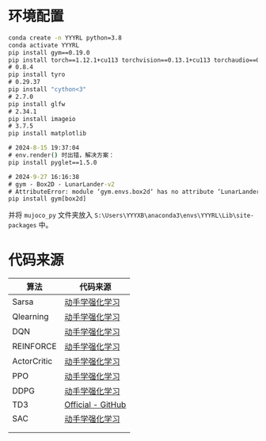 # 环境配置

```cmd
conda create -n YYYRL python=3.8
conda activate YYYRL
pip install gym==0.19.0
pip install torch==1.12.1+cu113 torchvision==0.13.1+cu113 torchaudio==0.12.1 --extra-index-url https://download.pytorch.org/whl/cu113
# 0.8.4
pip install tyro
# 0.29.37
pip install "cython<3"
# 2.7.0
pip install glfw
# 2.34.1
pip install imageio
# 3.7.5
pip install matplotlib

# 2024-8-15 19:37:04
# env.render() 时出错，解决方案：
pip install pyglet==1.5.0

# 2024-9-27 16:16:38
# gym - Box2D - LunarLander-v2
# AttributeError: module ‘gym.envs.box2d‘ has no attribute ‘LunarLander‘ 
pip install gym[box2d]
```

并将 `mujoco_py` 文件夹放入 `S:\Users\YYYXB\anaconda3\envs\YYYRL\Lib\site-packages` 中。

# 代码来源

| 算法        | 代码来源                                                                                                                                 |
| ----------- |--------------------------------------------------------------------------------------------------------------------------------------|
| Sarsa       | [动手学强化学习](https://hrl.boyuai.com/chapter/1/%E6%97%B6%E5%BA%8F%E5%B7%AE%E5%88%86%E7%AE%97%E6%B3%95/#53-sarsa-%E7%AE%97%E6%B3%95)      |
| Qlearning   | [动手学强化学习](https://hrl.boyuai.com/chapter/1/%E6%97%B6%E5%BA%8F%E5%B7%AE%E5%88%86%E7%AE%97%E6%B3%95/#55-q-learning-%E7%AE%97%E6%B3%95) |
| DQN         | [动手学强化学习](https://hrl.boyuai.com/chapter/2/dqn%E7%AE%97%E6%B3%95)                                                                    |
| REINFORCE   | [动手学强化学习](https://hrl.boyuai.com/chapter/2/%E7%AD%96%E7%95%A5%E6%A2%AF%E5%BA%A6%E7%AE%97%E6%B3%95)                                   |
| ActorCritic | [动手学强化学习](https://hrl.boyuai.com/chapter/2/actor-critic%E7%AE%97%E6%B3%95)                                                           |
| PPO         | [动手学强化学习](https://hrl.boyuai.com/chapter/2/ppo%E7%AE%97%E6%B3%95)                                                                    |
| DDPG        | [动手学强化学习](https://hrl.boyuai.com/chapter/2/ddpg%E7%AE%97%E6%B3%95)                                                                   |
| TD3         | [Official - GitHub](https://github.com/sfujim/TD3)                                                                                   |
| SAC         | [动手学强化学习](https://hrl.boyuai.com/chapter/2/sac%E7%AE%97%E6%B3%95)                                                                    |
|             |                                                                                                                                      |
|             |                                                                                                                                      |

